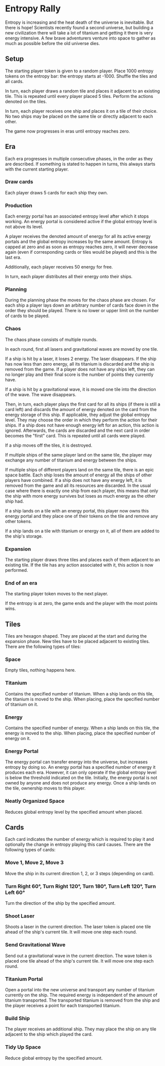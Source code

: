 # Entropy Rally

Entropy is increasing and the heat death of the universe is inevitable. But there is hope! Scientists recently found a second universe, but building a new civilization there will take a lot of titanium and getting it there is very energy intensive. A few brave adventurers venture into space to gather as much as possible before the old universe dies.

## Setup
The starting player token is given to a random player. Place 1000 entropy tokens on the entropy bar: the entropy starts at -1000. Shuffle the tiles and all cards.

In turn, each player draws a random tile and places it adjacent to an existing tile. This is repeated until every player placed 5 tiles. Perform the actions denoted on the tiles.

In turn, each player receives one ship and places it on a tile of their choice. No two ships may be placed on the same tile or directly adjacent to each other.

The game now progresses in eras until entropy reaches zero.

## Era
Each era progresses in multiple consecutive phases, in the order as they are described. If something is stated to happen in turns, this always starts with the current starting player.

### Draw cards
Each player draws 5 cards for each ship they own.

### Production
Each energy portal has an associated entropy level after which it stops working. An energy portal is considered active if the global entropy level is not above its level.

A player receives the denoted amount of energy for all its active energy portals and the global entropy increases by the same amount. Entropy is capped at zero and as soon as entropy reaches zero, it will never decrease again (even if corresponding cards or tiles would be played) and this is the last era.

Additionally, each player receives 50 energy for free.

In turn, each player distributes all their energy onto their ships.

### Planning
During the planning phase the moves for the chaos phase are chosen. For each ship a player lays down an arbitrary number of cards face down in the order they should be played. There is no lower or upper limit on the number of cards to be played.

### Chaos
The chaos phase consists of multiple rounds.

In each round, first all lasers and gravitational waves are moved by one tile.

If a ship is hit by a laser, it loses 2 energy. The laser disappears. If the ship has now less than zero energy, all its titanium is discarded and the ship is removed from the game. If a player does not have any ships left, they can no longer play and their final score is the number of points they currently have.

If a ship is hit by a gravitational wave, it is moved one tile into the direction of the wave. The wave disappears.

Then, in turn, each player plays the first card for all its ships (if there is still a card left) and discards the amount of energy denoted on the card from the energy storage of this ship. If applicable, they adjust the global entropy level. They may choose the order in which they perform the action for their ships. If a ship does not have enough energy left for an action, this action is ignored. Afterwards, the cards are discarded and the next card in order becomes the "first" card. This is repeated until all cards were played.

If a ship moves off the tiles, it is destroyed.

If multiple ships of the same player land on the same tile, the player may exchange any number of titanium and energy between the ships.

If multiple ships of different players land on the same tile, there is an epic space battle. Each ship loses the amount of energy all the ships of other players have combined. If a ship does not have any energy left, it is removed from the game and all its resources are discarded. In the usual case where there is exactly one ship from each player, this means that only the ship with more energy survives but loses as much energy as the other ship had.

If a ship lands on a tile with an energy portal, this player now owns this energy portal and they place one of their tokens on the tile and remove any other tokens.

If a ship lands on a tile with titanium or energy on it, all of them are added to the ship's storage.

### Expansion
The starting player draws three tiles and places each of them adjacent to an existing tile. If the tile has any action associated with it, this action is now performed.

### End of an era
The starting player token moves to the next player.

If the entropy is at zero, the game ends and the player with the most points wins.

## Tiles
Tiles are hexagon shaped. They are placed at the start and during the expansion phase. New tiles have to be placed adjacent to existing tiles. There are the following types of tiles:

### Space
Empty tiles, nothing happens here.

### Titanium
Contains the specified number of titanium. When a ship lands on this tile, the titanium is moved to the ship. When placing, place the specified number of titanium on it.

### Energy
Contains the specified number of energy. When a ship lands on this tile, the energy is moved to the ship. When placing, place the specified number of energy on it.

### Energy Portal
The energy portal can transfer energy into the universe, but increases entropy by doing so. An energy portal has a specified number of energy it produces each era. However, it can only operate if the global entropy level is below the threshold indicated on the tile. Initially, the energy portal is not owned by anyone and does not produce any energy. Once a ship lands on the tile, ownership moves to this player.

### Neatly Organized Space
Reduces global entropy level by the specified amount when placed.

## Cards
Each card indicates the number of energy which is required to play it and optionally the change in entropy playing this card causes. There are the following types of cards:

### Move 1, Move 2, Move 3
Move the ship in its current direction 1, 2, or 3 steps (depending on card).

### Turn Right 60°, Turn Right 120°, Turn 180°, Turn Left 120°, Turn Left 60°
Turn the direction of the ship by the specified amount.

### Shoot Laser
Shoots a laser in the current direction. The laser token is placed one tile ahead of the ship's current tile. It will move one step each round.

### Send Gravitational Wave
Send out a gravitational wave in the current direction. The wave token is placed one tile ahead of the ship's current tile. It will move one step each round.

### Titanium Portal
Open a portal into the new universe and transport any number of titanium currently on the ship. The required energy is independent of the amount of titanium transported. The transported titanium is removed from the ship and the player receives a point for each transported titanium.

### Build Ship
The player receives an additional ship. They may place the ship on any tile adjacent to the ship which played the card.

### Tidy Up Space
Reduce global entropy by the specified amount.
